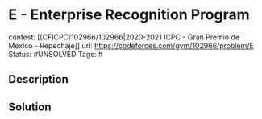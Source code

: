 # E - Enterprise Recognition Program

contest: [[CFICPC/102966/102966|2020-2021 ICPC - Gran Premio de Mexico - Repechaje]]
url: https://codeforces.com/gym/102966/problem/E
Status: #UNSOLVED
Tags: #

## Description

## Solution

